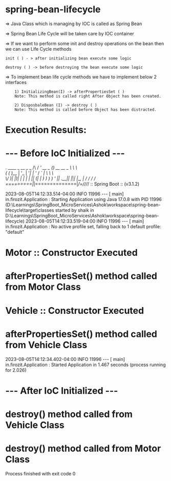 # spring-bean-lifecycle

=> Java Class which is managing by IOC is called as Spring Bean

=> Spring Bean Life Cycle will be taken care by IOC container

=> If we want to perform some init and destroy operations on the bean then we can use Life Cycle methods


	init ( ) - > after initializing bean execute some logic

	destroy ( ) -> before destroying the bean execute some logic


=> To implement bean life cycle methods we have to implement below 2 interfaces

		1) InitializingBean(I) -> afterPropertiesSet ( )
        Note: This method is called right After Object has been created.
	
		2) DisposbaleBean (I) -> destroy ( )
        Note: This method is called before Object has been distracted.

# Execution Results:

# --- Before IoC Initialized ---

  .   ____          _            __ _ _
 /\\ / ___'_ __ _ _(_)_ __  __ _ \ \ \ \
( ( )\___ | '_ | '_| | '_ \/ _` | \ \ \ \
 \\/  ___)| |_)| | | | | || (_| |  ) ) ) )
  '  |____| .__|_| |_|_| |_\__, | / / / /
 =========|_|==============|___/=/_/_/_/
 :: Spring Boot ::                (v3.1.2)

2023-08-05T14:12:33.514-04:00  INFO 11996 --- [           main] in.firozit.Application                   : Starting Application using Java 17.0.8 with PID 11996 (D:\Learnings\SpringBoot_MicroServices\Ashok\workspace\spring-bean-lifecycle\target\classes started by shaik in D:\Learnings\SpringBoot_MicroServices\Ashok\workspace\spring-bean-lifecycle)
2023-08-05T14:12:33.519-04:00  INFO 11996 --- [           main] in.firozit.Application                   : No active profile set, falling back to 1 default profile: "default"
#  Motor :: Constructor Executed
#  afterPropertiesSet() method called from Motor Class
#  Vehicle :: Constructor Executed
#  afterPropertiesSet() method called from Vehicle Class
2023-08-05T14:12:34.402-04:00  INFO 11996 --- [           main] in.firozit.Application                   : Started Application in 1.467 seconds (process running for 2.026)
#  --- After IoC Initialized ---
#  destroy() method called from Vehicle Class
#  destroy() method called from Motor Class

Process finished with exit code 0
